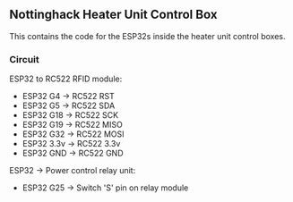 
## Nottinghack Heater Unit Control Box

This contains the code for the ESP32s inside the heater unit control boxes. 

### Circuit 

ESP32 to RC522 RFID module:
 - ESP32 G4 -> RC522 RST 
 - ESP32 G5 -> RC522 SDA 
 - ESP32 G18 -> RC522 SCK 
 - ESP32 G19 -> RC522 MISO 
 - ESP32 G32 -> RC522 MOSI 
 - ESP32 3.3v -> RC522 3.3v
 - ESP32 GND -> RC522 GND

ESP32 -> Power control relay unit:
 - ESP32 G25 -> Switch 'S' pin on relay module 


